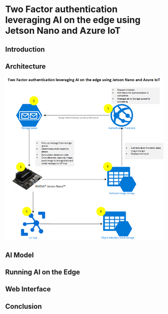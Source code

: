# Two Factor authentication leveraging AI on the edge using Jetson Nano and Azure IoT
## Introduction
## Architecture
![alt text](https://github.com/nabeelmsft/IoT/blob/master/object-detection/visio/Architecture.png?raw=true "Architecture")
## AI Model
## Running AI on the Edge
## Web Interface
## Conclusion
